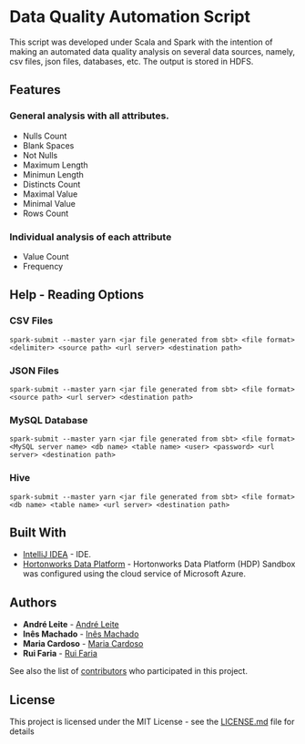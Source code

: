 # Data Quality Automation Script

This script was developed under Scala and Spark with the intention of making an automated data quality analysis on several data sources, namely, csv files, json files, databases, etc. The output is stored in HDFS.

## Features

### General analysis with all attributes.

* Nulls Count
* Blank Spaces
* Not Nulls
* Maximum Length
* Minimun Length
* Distincts Count
* Maximal Value
* Minimal Value
* Rows Count

### Individual analysis of each attribute

* Value Count
* Frequency

## Help - Reading Options

### CSV Files

```
spark-submit --master yarn <jar file generated from sbt> <file format> <delimiter> <source path> <url server> <destination path>
```
### JSON Files

```
spark-submit --master yarn <jar file generated from sbt> <file format> <source path> <url server> <destination path>
```
### MySQL Database

```
spark-submit --master yarn <jar file generated from sbt> <file format> <MySQL server name> <db name> <table name> <user> <password> <url server> <destination path>
```
### Hive

```
spark-submit --master yarn <jar file generated from sbt> <file format> <db name> <table name> <url server> <destination path>
```

## Built With

* [IntelliJ IDEA](https://www.jetbrains.com/idea/) - IDE.
* [Hortonworks Data Platform](https://www.cloudera.com/downloads/hortonworks-sandbox/hdp.html) - Hortonworks Data Platform (HDP) Sandbox was configured using the cloud service of Microsoft Azure.

## Authors

* **André Leite** - [André Leite](https://github.com/andrefranciscool)
* **Inês Machado** - [Inês Machado](https://github.com/inesmachado98)
* **Maria Cardoso** - [Maria Cardoso](https://github.com/MariaCardoso97)
* **Rui Faria** - [Rui Faria](https://github.com/rmrfaria)

See also the list of [contributors](https://github.com/andrefranciscool/fofp56/contributors) who participated in this project.

## License

This project is licensed under the MIT License - see the [LICENSE.md](LICENSE.md) file for details
